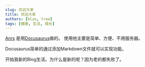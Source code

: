 ```yaml
---
slug: 欢迎大家
title: 欢迎大家
authors: [blue, tree]
tags: [健康, 生活, 成长]
---
```


[Anrs](https://www.anrs.net) 是用[Docusaurus](https://docusaurus.io/)做的。 使用他主要是简单、方便、不用服务器。

Docusaurus简单的通过添加Markdown文件就可以实现功能。

开始我新的Blog生活。为什么是新的呢？因为老的都失败了。
